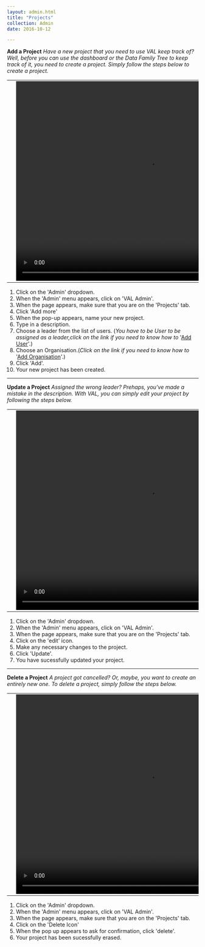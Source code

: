 ```yaml
---
layout: admin.html
title: "Projects"
collection: Admin
date: 2016-10-12

---
```

**Add a Project**
_Have a new project that you need to use VAL keep track of? Well, before you can use the dashboard or the Data Family Tree to keep track of it, you need to create a project. Simply follow the steps below to create a project._

<table>
<tr>
<td width="50px"></td>
<td width="700px">
<video width="700" height="525" controls>
	<source src="/assets/video/Admin/How_to_create_a_project.mp4" type="video/mp4">
	Your browser does not support the video tag.
</video>
</td>
<td width="50px"></td>
</tr>
</table>

1.	Click on the 'Admin' dropdown.
2.  When the 'Admin' menu appears, click on 'VAL Admin'.
3.  When the page appears, make sure that you are on the 'Projects' tab.
4.  Click 'Add more'
5.  When the pop-up appears, name your new project.
6.  Type in a description.
7.  Choose a leader from the list of users. (*You have to be User to be assigned as a leader,click on the link if you need to know how to* '[Add User](/admin/b_creating_new_user/creating_new_user)'.)
8.  Choose an Organisation.(*Click on the link if you need to know how to* '[Add Organisation](/admin/)'.)
9.  Click 'Add'.
10.  Your new project has been created.

---
**Update a Project**
_Assigned the wrong leader? Prehaps, you've made a mistake in the description. With VAL, you can simply edit your project by following the steps below._

<table>
<tr>
<td width="50px"></td>
<td width="700px">
<video width="700" height="525" controls>
	<source src="/assets/video/Admin/How_to_update_a_project.mp4" type="video/mp4">
	Your browser does not support the video tag.
</video>
</td>
<td width="50px"></td>
</tr>
</table>

1.	Click on the 'Admin' dropdown.
2.  When the 'Admin' menu appears, click on 'VAL Admin'.
3.  When the page appears, make sure that you are on the 'Projects' tab.
4.  Click on the 'edit' icon.
5.  Make any necessary changes to the project.
6.  Click 'Update'.
7.  You have sucessfully updated your project.

---
**Delete a Project**
_A project got cancelled? Or, maybe, you want to create an entirely new one. To delete a project, simply follow the steps below._

<table>
<tr>
<td width="50px"></td>
<td width="700px">
<video width="700" height="525" controls>
	<source src="/assets/video/UserProfile/How_to_delete_a_project.mp4" type="video/mp4">
	Your browser does not support the video tag.
</video>
</td>
<td width="50px"></td>
</tr>
</table>

1.	Click on the 'Admin' dropdown.
2.  When the 'Admin' menu appears, click on 'VAL Admin'.
3.  When the page appears, make sure that you are on the 'Projects' tab.
4.  Click on the 'Delete Icon'
5.  When the pop up appears to ask for confirmation, click 'delete'.
6.  Your project has been sucessfully erased.
